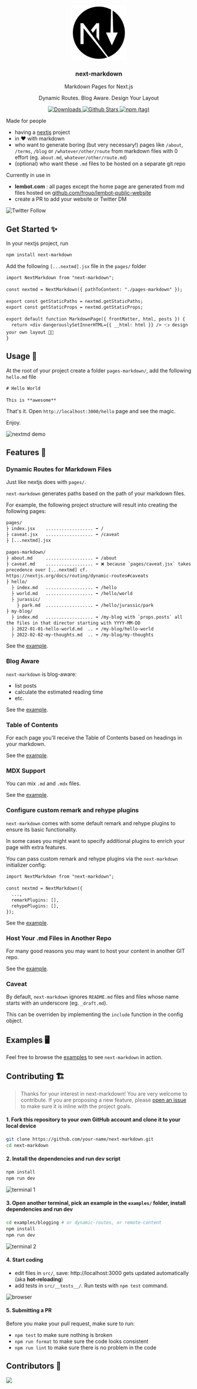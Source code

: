 <p align="center">
   <br/>
   <img width="150px" src="./logo.png" />
   <h3 align="center">next-markdown</h3>
   <p align="center">Markdown Pages for Next.js</p>
   <p align="center">
   Dynamic Routes. Blog Aware. Design Your Layout
   </p>
   <p align="center" style="align: center;">
      <a href="https://www.npmtrends.com/next-markdown">
        <img src="https://img.shields.io/npm/dm/next-markdown" alt="Downloads" />
      </a>
      <a href="https://github.com/frouo/next-markdown/stargazers">
        <img src="https://img.shields.io/github/stars/frouo/next-markdown" alt="Github Stars" />
      </a>
      <a href="https://www.npmjs.com/package/next-markdown">
        <img alt="npm (tag)" src="https://img.shields.io/npm/v/next-markdown/latest">
      </a>
   </p>
</p>

Made for people

- having a [nextjs](https://nextjs.org/) project
- in ❤️ with markdown
- who want to generate boring (but very necessary!) pages like `/about`, `/terms`, `/blog` or `/whatever/other/route` from markdown files with 0 effort (eg. `about.md`, `whatever/other/route.md`)
- (optional) who want these `.md` files to be hosted on a separate git repo

Currently in use in

- **lembot.com** : all pages except the home page are generated from md files hosted on [github.com/frouo/lembot-public-website](https://github.com/frouo/lembot-public-website)
- create a PR to add your website or Twitter DM

<img alt="Twitter Follow" src="https://img.shields.io/twitter/follow/nextmarkdown?style=social">

## Get Started ✨

In your nextjs project, run

```bash
npm install next-markdown
```

Add the following `[...nextmd].jsx` file in the `pages/` folder

```nodejs
import NextMarkdown from "next-markdown";

const nextmd = NextMarkdown({ pathToContent: "./pages-markdown" });

export const getStaticPaths = nextmd.getStaticPaths;
export const getStaticProps = nextmd.getStaticProps;

export default function MarkdownPage({ frontMatter, html, posts }) {
  return <div dangerouslySetInnerHTML={{ __html: html }} /> 👈 design your own layout 🧑‍🎨
}
```

## Usage 👋

At the root of your project create a folder `pages-markdown/`, add the following `hello.md` file

```
# Hello World

This is **awesome**
```

That's it. Open `http://localhost:3000/hello` page and see the magic.

Enjoy.

![nextmd demo](https://user-images.githubusercontent.com/2499356/157421649-6be78442-400c-43cd-81e5-27ba6da1ee7b.png)

## Features 🚀

### Dynamic Routes for Markdown Files

Just like nextjs does with `pages/`.

`next-markdown` generates paths based on the path of your markdown files.

For example, the following project structure will result into creating the following pages:

```
pages/
├ index.jsx    .................. ➡️ /
├ caveat.jsx   .................. ➡️ /caveat
├ [...nextmd].jsx

pages-markdown/
├ about.md     .................. ➡️ /about
├ caveat.md    .................. ➡️ ❌ because `pages/caveat.jsx` takes precedence over [...nextmd] cf. https://nextjs.org/docs/routing/dynamic-routes#caveats
├ hello/
  ├ index.md   .................. ➡️ /hello
  ├ world.md   .................. ➡️ /hello/world
  ├ jurassic/
    ├ park.md  .................. ➡️ /hello/jurassic/park
├ my-blog/
  ├ index.md   .................. ➡️ /my-blog with `props.posts` all the files in that director starting with YYYY-MM-DD
  ├ 2022-01-01-hello-world.md  .. ➡️ /my-blog/hello-world
  ├ 2022-02-02-my-thoughts.md  .. ➡️ /my-blog/my-thoughts
```

See the [example](./examples/dynamic-routes/).

### Blog Aware

`next-markdown` is blog-aware:

- list posts
- calculate the estimated reading time
- etc.

See the [example](./examples/blogging/).

### Table of Contents

For each page you'll receive the Table of Contents based on headings in your markdown.

See the [example](./examples/blogging/).

### MDX Support

You can mix `.md` and `.mdx` files.

See the [example](./examples/mdx/).

### Configure custom remark and rehype plugins

`next-markdown` comes with some default remark and rehype plugins to ensure its basic functionality.

In some cases you might want to specify additional plugins to enrich your page with extra features.

You can pass custom remark and rehype plugins via the `next-markdown` initializer config:

```nodejs
import NextMarkdown from "next-markdown";

const nextmd = NextMarkdown({
  ...,
  remarkPlugins: [],
  rehypePlugins: [],
});
```

See the [example](./examples/custom-remark-rehype-plugins/).

### Host Your .md Files in Another Repo

For many good reasons you may want to host your content in another GIT repo.

See the [example](./examples/remote-content/).

### Caveat

By default, `next-markdown` ignores `README.md` files and files whose name starts with an underscore (eg. `_draft.md`).

This can be overriden by implementing the `include` function in the config object.

## Examples 🖥

Feel free to browse the [examples](./examples) to see `next-markdown` in action.

## Contributing 🏗️

> Thanks for your interest in next-markdown! You are very welcome to contribute. If you are proposing a new feature, please [open an issue](https://github.com/frouo/next-markdown/issues/new) to make sure it is inline with the project goals.

#### 1. Fork this repository to your own GitHub account and clone it to your local device

```bash
git clone https://github.com/your-name/next-markdown.git
cd next-markdown
```

#### 2. Install the dependencies and run dev script

```bash
npm install
npm run dev
```

![terminal 1](https://user-images.githubusercontent.com/2499356/160489894-5eb85a94-0a03-4c73-bfef-eb68c030f865.jpg)

#### 3. Open **another terminal**, pick an example in the `examples/` folder, install dependencies and run dev

```bash
cd examples/blogging # or dynamic-routes, or remote-content
npm install
npm run dev
```

![terminal 2](https://user-images.githubusercontent.com/2499356/160492988-1dc83947-1a74-46ba-aee8-4f66ecc70ed2.jpg)

#### 4. Start coding

- edit files in `src/`, save: http://localhost:3000 gets updated automatically (aka **hot-reloading**)
- add tests in `src/__tests__/`. Run tests with `npm test` command.

![browser](https://user-images.githubusercontent.com/2499356/160491479-39b47264-5aec-4185-b472-f209d8a45181.jpg)

#### 5. Submitting a PR

Before you make your pull request, make sure to run:

- `npm test` to make sure nothing is broken
- `npm run format` to make sure the code looks consistent
- `npm run lint` to make sure there is no problem in the code

## Contributors 🙏

<a href="https://github.com/frouo/next-markdown/graphs/contributors">
  <img src="https://contrib.rocks/image?repo=frouo/next-markdown" />
</a>
